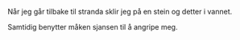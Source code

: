 Når jeg går tilbake til stranda sklir jeg på en stein og detter i vannet.

Samtidig benytter måken sjansen til å angripe meg.
